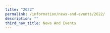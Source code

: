 ```yaml
---
title: "2022"
permalink: /information/news-and-events/2022/
description: ""
third_nav_title: News And Events
---
```

